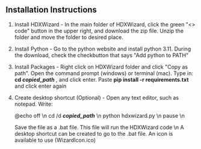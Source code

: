 ## Installation Instructions
1) Install HDXWizard - In the main folder of HDXWizard, click the green "<> code" button in the upper right, and download the zip file. Unzip the folder and move the folder to desired place.
2) Install Python - Go to the python website and install python 3.11. During the download, check the checkbutton that says "Add python to PATH"
3) Install Packages - Right click on HDXWizard folder and click "Copy as path". Open the command prompt (windows) or terminal (mac). Type in: **cd _copied_path_** , and click enter. Paste **pip install -r requirements.txt** and click enter again
4) Create desktop shortcut (Optional) - Open any text editor, such as notepad. Write:

   @echo off \n
   cd /d **_copied_path_** \n
   python hdxwizard.py \n
   pause \n

   Save the file as a .bat file. This file will run the HDXWizard code \n
   A desktop shortcut can be created to go to the .bat file. An icon is available to use (WizardIcon.ico) 
